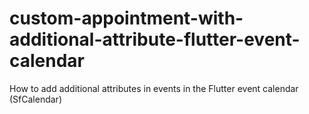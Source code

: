 # custom-appointment-with-additional-attribute-flutter-event-calendar
How to add additional attributes in events in the Flutter event calendar (SfCalendar)
